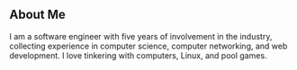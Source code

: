 ## About Me

I am a software engineer with five years of involvement in the industry, collecting experience in computer science, computer networking, and web development.
I love tinkering with computers, Linux, and pool games.
